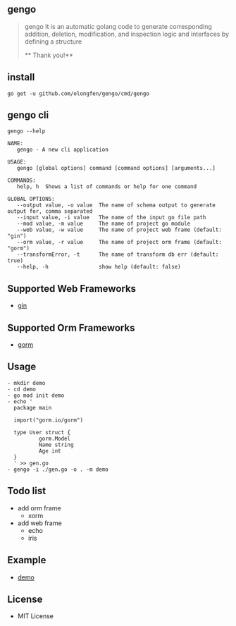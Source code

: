 ## gengo 
> gengo It is an automatic golang code  to generate corresponding addition, deletion, modification, and inspection logic and interfaces by defining a structure
> 
> ** Thank you!**

## install
```console
go get -u github.com/olongfen/gengo/cmd/gengo
```

## gengo cli
```console
gengo --help

NAME:
   gengo - A new cli application

USAGE:
   gengo [global options] command [command options] [arguments...]

COMMANDS:
   help, h  Shows a list of commands or help for one command

GLOBAL OPTIONS:
   --output value, -o value  The name of schema output to generate output for, comma separated
   --input value, -i value   The name of the input go file path
   --mod value, -m value     The name of project go module
   --web value, -w value     The name of project web frame (default: "gin")
   --orm value, -r value     The name of project orm frame (default: "gorm")
   --transformError, -t      The name of transform db err (default: true)
   --help, -h                show help (default: false)

```

## Supported Web Frameworks
- [gin](github.com/gin-gonic/gin)

## Supported Orm Frameworks
- [gorm](gorm.io/gorm)

## Usage
```conlose
- mkdir demo 
- cd demo 
- go mod init demo 
- echo '
  package main
  
  import("gorm.io/gorm")
  
  type User struct {
          gorm.Model
          Name string 
          Age int
  }
  ' >> gen.go
- gengo -i ./gen.go -o . -m demo

```

## Todo list
- add orm frame 
   - xorm 
-  add web frame
   - echo
   - iris
   
## Example
- [demo](https://github.com/olongfen/demo)

## License
- MIT License
